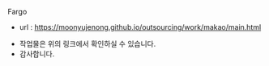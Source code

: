 Fargo
- url : https://moonyujenong.github.io/outsourcing/work/makao/main.html

* 작업물은 위의 링크에서 확인하실 수 있습니다.
* 감사합니다.

